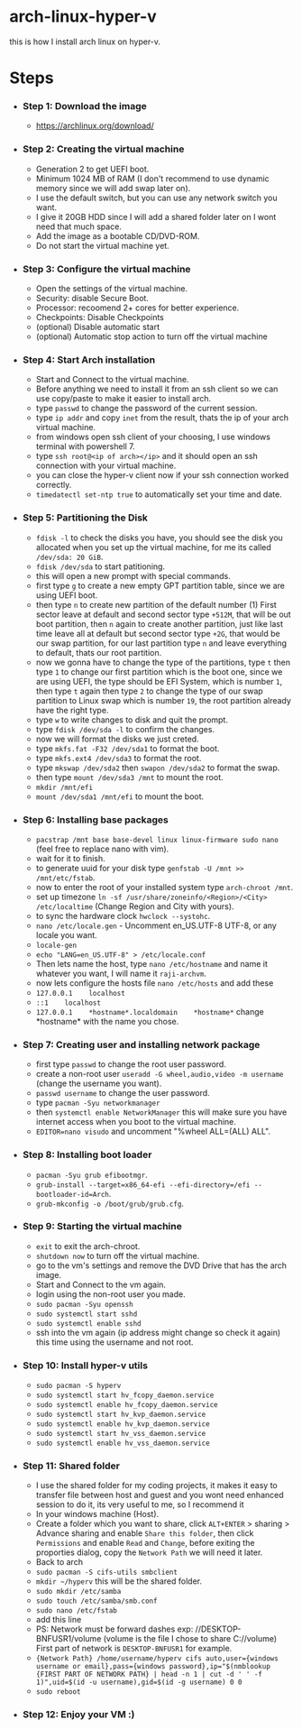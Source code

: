 # arch-linux-hyper-v
this is how I install arch linux on hyper-v.

# Steps
- ### Step 1: Download the image
  - https://archlinux.org/download/
- ### Step 2: Creating the virtual machine
  - Generation 2 to get UEFI boot.
  - Minimum 1024 MB of RAM (I don't recommend to use dynamic memory since we will add swap later on).
  - I use the default switch, but you can use any network switch you want.
  - I give it 20GB HDD since I will add a shared folder later on I wont need that much space.
  - Add the image as a bootable CD/DVD-ROM.
  - Do not start the virtual machine yet.
- ### Step 3: Configure the virtual machine
  - Open the settings of the virtual machine.
  - Security: disable Secure Boot.
  - Processor: recoomend 2+ cores for better experience.
  - Checkpoints: Disable Checkpoints
  - (optional) Disable automatic start
  - (optional) Automatic stop action to turn off the virtual machine
- ### Step 4: Start Arch installation
  - Start and Connect to the virtual machine.
  - Before anything we need to install it from an ssh client so we can use copy/paste to make it easier to install arch.
  - type `passwd` to change the password of the current session.
  - type `ip addr` and copy `inet` from the result, thats the ip of your arch virtual machine.
  - from windows open ssh client of your choosing, I use windows terminal with powershell 7.
  - type `ssh root@<ip of arch></ip>` and it should open an ssh connection with your virtual machine.
  - you can close the hyper-v client now if your ssh connection worked correctly.
  - `timedatectl set-ntp true` to automatically set your time and date.
- ### Step 5: Partitioning the Disk
  - `fdisk -l` to check the disks you have, you should see the disk you allocated when you set up the virtual machine, for me its called `/dev/sda: 20 GiB`.
  - `fdisk /dev/sda` to start patitioning.
  - this will open a new prompt with special commands.
  - first type `g` to create a new empty GPT partition table, since we are using UEFI boot. 
  - then type `n` to create new partition of the default number (1) First sector leave at default and second sector type `+512M`, that will be out boot partition, then `n` again to create another partition, just like last time leave all at default but second sector type `+2G`, that would be our swap partition, for our last partition type `n` and leave everything to default, thats our root partition.
  - now we gonna have to change the type of the partitions, type `t` then type `1` to change our first partition which is the boot one, since we are using UEFI, the type should be EFI System, which is number `1`, then type `t` again then type `2` to change the type of our swap partition to Linux swap which is number `19`, the root partition already have the right type.
  - type `w` to write changes to disk and quit the prompt.
  - type `fdisk /dev/sda -l` to confirm the changes.
  - now we will format the disks we just creted.
  - type `mkfs.fat -F32 /dev/sda1` to format the boot.
  - type `mkfs.ext4 /dev/sda3` to format the root.
  - type `mkswap /dev/sda2` then `swapon /dev/sda2` to format the swap.
  - then type `mount /dev/sda3 /mnt` to mount the root.
  - `mkdir /mnt/efi`
  - `mount /dev/sda1 /mnt/efi` to mount the boot.
- ### Step 6: Installing base packages
  - `pacstrap /mnt base base-devel linux linux-firmware sudo nano` (feel free to replace nano with vim).
  - wait for it to finish.
  - to generate uuid for your disk type `genfstab -U /mnt >> /mnt/etc/fstab`.
  - now to enter the root of your installed system type `arch-chroot /mnt`.
  - set up timezone `ln -sf /usr/share/zoneinfo/<Region>/<City> /etc/localtime` (Change Region and City with yours).
  - to sync the hardware clock `hwclock --systohc`.
  - `nano /etc/locale.gen` - Uncomment en_US.UTF-8 UTF-8, or any locale you want.
  - `locale-gen`
  - `echo "LANG=en_US.UTF-8" > /etc/locale.conf`
  - Then lets name the host, type `nano /etc/hostname` and name it whatever you want, I will name it `raji-archvm`.
  - now lets configure the hosts file `nano /etc/hosts` and add these
  - `127.0.0.1    localhost`
  - `::1    localhost`
  - `127.0.0.1    *hostname*.localdomain    *hostname*` change \*hostname\* with the name you chose.
- ### Step 7: Creating user and installing network package
  - first type `passwd` to change the root user password.
  - create a non-root user `useradd -G wheel,audio,video -m username` (change the username you want).
  - `passwd username` to change the user password.
  - type `pacman -Syu networkmanager`
  - then `systemctl enable NetworkManager` this will make sure you have internet access when you boot to the virtual machine.
  - `EDITOR=nano visudo` and uncomment "%wheel ALL=(ALL) ALL".
- ### Step 8: Installing boot loader
  - `pacman -Syu grub efibootmgr`.
  - `grub-install --target=x86_64-efi --efi-directory=/efi --bootloader-id=Arch`.
  - `grub-mkconfig -o /boot/grub/grub.cfg`.
- ### Step 9: Starting the virtual machine
  - `exit` to exit the arch-chroot.
  - `shutdown now` to turn off the virtual machine.
  - go to the vm's settings and remove the DVD Drive that has the arch image.
  - Start and Connect to the vm again.
  - login using the non-root user you made.
  - `sudo pacman -Syu openssh`
  - `sudo systemctl start sshd`
  - `sudo systemctl enable sshd`
  - ssh into the vm again (ip address might change so check it again) this time using the username and not root.
- ### Step 10: Install hyper-v utils
  - `sudo pacman -S hyperv`
  - `sudo systemctl start hv_fcopy_daemon.service`
  - `sudo systemctl enable hv_fcopy_daemon.service`
  - `sudo systemctl start hv_kvp_daemon.service`
  - `sudo systemctl enable hv_kvp_daemon.service`
  - `sudo systemctl start hv_vss_daemon.service`
  - `sudo systemctl enable hv_vss_daemon.service`
- ### Step 11: Shared folder
  - I use the shared folder for my coding projects, it makes it easy to transfer file between host and guest and you wont need enhanced session to do it, its very useful to me, so I recommend it
  - In your windows machine (Host).
  - Create a folder which you want to share, click `ALT+ENTER` > sharing > Advance sharing and enable `Share this folder`, then click `Permissions` and enable `Read` and `Change`, before exiting the proporties dialog, copy the `Network Path` we will need it later.
  - Back to arch
  - `sudo pacman -S cifs-utils smbclient`
  - `mkdir ~/hyperv` this will be the shared folder.
  - `sudo mkdir /etc/samba`
  - `sudo touch /etc/samba/smb.conf`
  - `sudo nano /etc/fstab`
  - add this line
  - PS: Network must be forward dashes exp: //DESKTOP-BNFUSR1/volume (volume is the file I chose to share C://volume)
  First part of network is `DESKTOP-BNFUSR1` for example.
  - `{Network Path} /home/username/hyperv cifs auto,user={windows username or email},pass={windows password},ip="$(nmblookup {FIRST PART OF NETWORK PATH} | head -n 1 | cut -d ' ' -f 1)",uid=$(id -u username),gid=$(id -g username) 0 0`
  - `sudo reboot`
- ### Step 12: Enjoy your VM :)